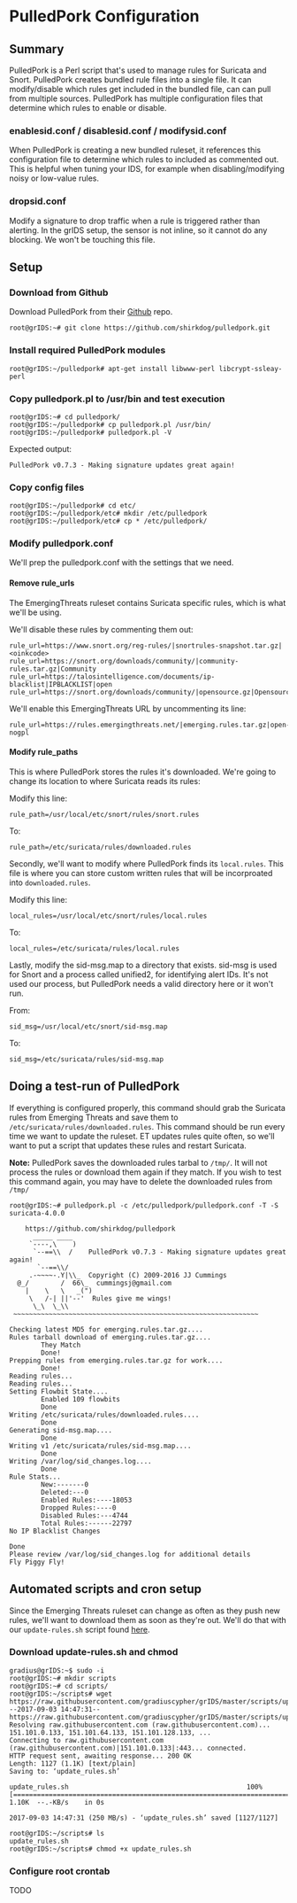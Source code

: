 # PulledPork Configuration

## Summary
PulledPork is a Perl script that's used to manage rules for Suricata and Snort. PulledPork creates bundled rule files into a single file. It can modify/disable which rules get included in the bundled file, can can pull from multiple sources. PulledPork has multiple configuration files that determine which rules to enable or disable.

### enablesid.conf / disablesid.conf / modifysid.conf
When PulledPork is creating a new bundled ruleset, it references this configuration file to determine which rules to included as commented out. This is helpful when tuning your IDS, for example when disabling/modifying noisy or low-value rules.

### dropsid.conf
Modify a signature to drop traffic when a rule is triggered rather than alerting. In the grIDS setup, the sensor is not inline, so it cannot do any blocking. We won't be touching this file.

## Setup
### Download from Github
Download PulledPork from their [Github](https://github.com/shirkdog/pulledpork) repo.

```
root@grIDS:~# git clone https://github.com/shirkdog/pulledpork.git
```

### Install required PulledPork modules
```
root@grIDS:~/pulledpork# apt-get install libwww-perl libcrypt-ssleay-perl
```

### Copy pulledpork.pl to /usr/bin and test execution
```
root@grIDS:~# cd pulledpork/
root@grIDS:~/pulledpork# cp pulledpork.pl /usr/bin/
root@grIDS:~/pulledpork# pulledpork.pl -V
```

Expected output:
```
PulledPork v0.7.3 - Making signature updates great again!
```

### Copy config files
```
root@grIDS:~/pulledpork# cd etc/
root@grIDS:~/pulledpork/etc# mkdir /etc/pulledpork
root@grIDS:~/pulledpork/etc# cp * /etc/pulledpork/
```

### Modify pulledpork.conf
We'll prep the pulledpork.conf with the settings that we need.

#### Remove rule_urls
The EmergingThreats ruleset contains Suricata specific rules, which is what we'll be using.

We'll disable these rules by commenting them out:
```
rule_url=https://www.snort.org/reg-rules/|snortrules-snapshot.tar.gz|<oinkcode>
rule_url=https://snort.org/downloads/community/|community-rules.tar.gz|Community
rule_url=https://talosintelligence.com/documents/ip-blacklist|IPBLACKLIST|open
rule_url=https://snort.org/downloads/community/|opensource.gz|Opensource
```

We'll enable this EmergingThreats URL by uncommenting its line:
```
rule_url=https://rules.emergingthreats.net/|emerging.rules.tar.gz|open-nogpl
```

#### Modify rule_paths
This is where PulledPork stores the rules it's downloaded. We're going to change its location to where Suricata reads its rules:

Modify this line:
```
rule_path=/usr/local/etc/snort/rules/snort.rules
```

To:
```
rule_path=/etc/suricata/rules/downloaded.rules
```

Secondly, we'll want to modify where PulledPork finds its `local.rules`. This file is where you can store custom written rules that will be incorproated into `downloaded.rules`.

Modify this line:
```
local_rules=/usr/local/etc/snort/rules/local.rules
```

To:
```
local_rules=/etc/suricata/rules/local.rules
```

Lastly, modify the sid-msg.map to a directory that exists. sid-msg is used for Snort and a process called unified2, for identifying alert IDs. It's not used our process, but PulledPork needs a valid directory here or it won't run.

From:
```
sid_msg=/usr/local/etc/snort/sid-msg.map
```

To:
```
sid_msg=/etc/suricata/rules/sid-msg.map
```

## Doing a test-run of PulledPork
If everything is configured properly, this command should grab the Suricata rules from Emerging Threats and save them to `/etc/suricata/rules/downloaded.rules`. This command should be run every time we want to update the ruleset. ET updates rules quite often, so we'll want to put a script that updates these rules and restart Suricata.

**Note:** PulledPork saves the downloaded rules tarbal to `/tmp/`. It will not process the rules or download them again if they match. If you wish to test this command again, you may have to delete the downloaded rules from `/tmp/`

```
root@grIDS:~# pulledpork.pl -c /etc/pulledpork/pulledpork.conf -T -S suricata-4.0.0

    https://github.com/shirkdog/pulledpork
      _____ ____
     `----,\    )
      `--==\\  /    PulledPork v0.7.3 - Making signature updates great again!
       `--==\\/
     .-~~~~-.Y|\\_  Copyright (C) 2009-2016 JJ Cummings
  @_/        /  66\_  cummingsj@gmail.com
    |    \   \   _(")
     \   /-| ||'--'  Rules give me wings!
      \_\  \_\\
 ~~~~~~~~~~~~~~~~~~~~~~~~~~~~~~~~~~~~~~~~~~~~~~~~~~~~~~~~~~~~~~

Checking latest MD5 for emerging.rules.tar.gz....
Rules tarball download of emerging.rules.tar.gz....
        They Match
        Done!
Prepping rules from emerging.rules.tar.gz for work....
        Done!
Reading rules...
Reading rules...
Setting Flowbit State....
        Enabled 109 flowbits
        Done
Writing /etc/suricata/rules/downloaded.rules....
        Done
Generating sid-msg.map....
        Done
Writing v1 /etc/suricata/rules/sid-msg.map....
        Done
Writing /var/log/sid_changes.log....
        Done
Rule Stats...
        New:-------0
        Deleted:---0
        Enabled Rules:----18053
        Dropped Rules:----0
        Disabled Rules:---4744
        Total Rules:------22797
No IP Blacklist Changes

Done
Please review /var/log/sid_changes.log for additional details
Fly Piggy Fly!
```

## Automated scripts and cron setup
Since the Emerging Threats ruleset can change as often as they push new rules, we'll want to download them as soon as they're out. We'll do that with our `update-rules.sh` script found [here](https://github.com/gradiuscypher/grIDS/blob/master/scripts/update_rules.sh).

### Download update-rules.sh and chmod
```
gradius@grIDS:~$ sudo -i
root@grIDS:~# mkdir scripts
root@grIDS:~# cd scripts/
root@grIDS:~/scripts# wget https://raw.githubusercontent.com/gradiuscypher/grIDS/master/scripts/update_rules.sh
--2017-09-03 14:47:31--  https://raw.githubusercontent.com/gradiuscypher/grIDS/master/scripts/update_rules.sh
Resolving raw.githubusercontent.com (raw.githubusercontent.com)... 151.101.0.133, 151.101.64.133, 151.101.128.133, ...
Connecting to raw.githubusercontent.com (raw.githubusercontent.com)|151.101.0.133|:443... connected.
HTTP request sent, awaiting response... 200 OK
Length: 1127 (1.1K) [text/plain]
Saving to: ‘update_rules.sh’

update_rules.sh                                             100%[========================================================================================================================================>]   1.10K  --.-KB/s    in 0s

2017-09-03 14:47:31 (250 MB/s) - ‘update_rules.sh’ saved [1127/1127]

root@grIDS:~/scripts# ls
update_rules.sh
root@grIDS:~/scripts# chmod +x update_rules.sh
```

### Configure root crontab
TODO
